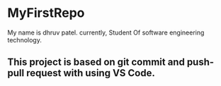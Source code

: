 # MyFirstRepo
My name is dhruv patel.
currently, Student Of software engineering technology.
## This project is based on git commit and push-pull request with using VS Code.
